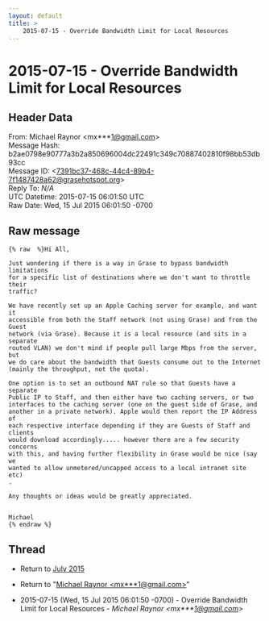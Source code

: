 ```yaml
---
layout: default
title: >
    2015-07-15 - Override Bandwidth Limit for Local Resources
---
```


# 2015-07-15 - Override Bandwidth Limit for Local Resources

## Header Data

From: Michael Raynor \<mx***1@gmail.com\><br>
Message Hash: b2ae0798e90777a3b2a850696004dc22491c349c70887402810f98bb53db93cc<br>
Message ID: \<7391bc37-468c-44c4-89b4-7f1487428a62@grasehotspot.org\><br>
Reply To: _N/A_<br>
UTC Datetime: 2015-07-15 06:01:50 UTC<br>
Raw Date: Wed, 15 Jul 2015 06:01:50 -0700<br>

## Raw message

```
{% raw  %}Hi All,

Just wondering if there is a way in Grase to bypass bandwidth limitations 
for a specific list of destinations where we don't want to throttle their 
traffic?

We have recently set up an Apple Caching server for example, and want it 
accessible from both the Staff network (not using Grase) and from the Guest 
network (via Grase). Because it is a local resource (and sits in a separate 
routed VLAN) we don't mind if people pull large Mbps from the server, but 
we do care about the bandwidth that Guests consume out to the Internet 
(mainly the throughput, not the quota).

One option is to set an outbound NAT rule so that Guests have a separate 
Public IP to Staff, and then either have two caching servers, or two 
interfaces to the caching server (one on the guest side of Grase, and 
another in a private network). Apple would then report the IP Address of 
each respective interface depending if they are Guests of Staff and clients 
would download accordingly..... however there are a few security concerns 
with this, and having further flexibility in Grase would be nice (say we 
wanted to allow unmetered/uncapped access to a local intranet site etc)
.

Any thoughts or ideas would be greatly appreciated.


Michael
{% endraw %}
```

## Thread

+ Return to [July 2015](/archive/2015/07)

+ Return to "[Michael Raynor <mx***1<span>@</span>gmail.com>](/authors/mx___1_at_gmail_com)"

+ 2015-07-15 (Wed, 15 Jul 2015 06:01:50 -0700) - Override Bandwidth Limit for Local Resources - _Michael Raynor \<mx***1@gmail.com\>_

